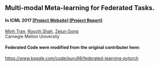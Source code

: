 ## Multi-modal Meta-learning for Federated Tasks. ##
#### In ICML 2017 [[Project Website]](TBD) [[Project Report]](https://arxiv.org/pdf/2312.10179.pdf)

[Minh Tran](https://minhtcai.github.io/), [Roochi Shah](TBD), [Zejun Gong](TBD)<br/>
Carnegie Mellon University<br/>



#### Federated Code were modified from the original contributer here: 
https://www.kaggle.com/code/puru98/federated-learning-pytorch
